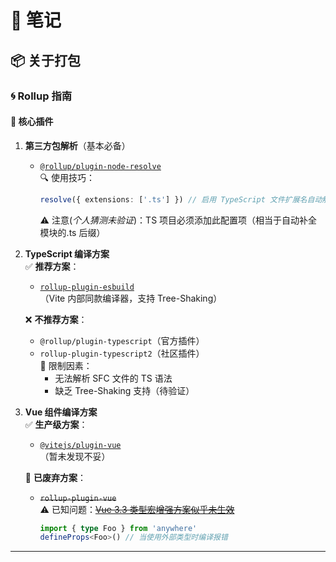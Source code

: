 # 📒 笔记

## 📦 关于打包

### 🌀 Rollup 指南

#### 🔧 核心插件

1. **第三方包解析**（基本必备）

   - [`@rollup/plugin-node-resolve`](https://github.com/rollup/plugins/tree/master/packages/node-resolve)  
     🔍 使用技巧：
     ```ts
     resolve({ extensions: ['.ts'] }) // 启用 TypeScript 文件扩展名自动解析
     ```
     ⚠️ 注意(_个人猜测未验证_)：TS 项目必须添加此配置项（相当于自动补全模块的.ts 后缀）

2. **TypeScript 编译方案**  
   ✅ **推荐方案**：

   - [`rollup-plugin-esbuild`](https://github.com/egoist/rollup-plugin-esbuild)  
     （Vite 内部同款编译器，支持 Tree-Shaking）

   ❌ **不推荐方案**：

   - `@rollup/plugin-typescript`（官方插件）
   - `rollup-plugin-typescript2`（社区插件）  
     🚫 限制因素：
     - 无法解析 SFC 文件的 TS 语法
     - 缺乏 Tree-Shaking 支持（待验证）

3. **Vue 组件编译方案**  
   ✅ **生产级方案**：

   - [`@vitejs/plugin-vue`](https://github.com/vitejs/vite-plugin-vue)  
     （暂未发现不妥）

   🚫 **已废弃方案**：

   - ~~`rollup-plugin-vue`~~  
     ⚠️ 已知问题：[~~Vue 3.3 类型宏增强方案似乎未生效~~](https://blog.vuejs.org/posts/vue-3-3#imported-and-complex-types-support-in-macros)
     ```ts
     import { type Foo } from 'anywhere'
     defineProps<Foo>() // 当使用外部类型时编译报错
     ```

---
